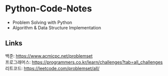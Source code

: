 # Python-Code-Notes
- Problem Solving with Python
- Algorithm & Data Structure Implementation

## Links
백준: https://www.acmicpc.net/problemset  
프로그래머스: https://programmers.co.kr/learn/challenges?tab=all_challenges  
리트코드: https://leetcode.com/problemset/all/  